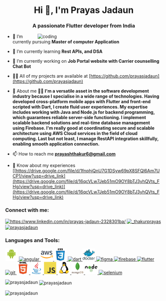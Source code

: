 <h1 align="center">Hi 👋, I'm Prayas Jadaun</h1>
<h3 align="center">A passionate Flutter developer from India</h3>
<img align="right" alt="coding" width="400" src="https://i.pinimg.com/originals/e8/f4/53/e8f453469a3ec97ecd354df465d73913.gif">

- 🎒 I’m currently pursuing **Master of computer Application**

- 🌱 I’m currently learning **Rest APIs, and DSA**

- 🔭 I’m currently working on **Job Portal website with Carrier counselling Chat Bot**

- 👨‍💻 All of my projects are available at [https://github.com/prayasjadaun](https://github.com/prayasjadaun)

- 💬 About me 👋🏻 **I'm a versatile asset in the software development industry because I specialise in a wide range of technologies. Having developed cross-platform mobile apps with Flutter and front-end scripted with Dart, I create fluid user experiences. My expertise includes working with Java and Node.js for backend programming, which guarantees reliable server-side functioning. I implement scalable backend solutions and real-time database management using Firebase. I'm really good at coordinating secure and scalable architecture using AWS Cloud services in the field of cloud computing. Last but not least, I manage RestAPI integration skillfully, enabling smooth application connection.**

- 📫 How to reach me **prayashthakur6@gmail.com**

- 📄 Know about my experiences [[https://drive.google.com/file/d/1fnphjQnU7G1DSyw69pX8SFQl6Am7UCP1/view?usp=drive_link](https://drive.google.com/file/d/16qcVLw7Jeb51mO9OY8bTJ3yhQVts_FHg/view?usp=drive_link)](https://drive.google.com/file/d/16qcVLw7Jeb51mO9OY8bTJ3yhQVts_FHg/view?usp=drive_link)

<h3 align="left">Connect with me:</h3>
<p align="left">
<a href="https://linkedin.com/in/https://www.linkedin.com/in/prayas-jadaun-2328301ba/" target="blank"><img align="center" src="https://raw.githubusercontent.com/rahuldkjain/github-profile-readme-generator/master/src/images/icons/Social/linked-in-alt.svg" alt="https://www.linkedin.com/in/prayas-jadaun-2328301ba/" height="30" width="40" /></a>
<a href="https://instagram.com/_thakurprayas" target="blank"><img align="center" src="https://raw.githubusercontent.com/rahuldkjain/github-profile-readme-generator/master/src/images/icons/Social/instagram.svg" alt="_thakurprayas" height="30" width="40" /></a>
<a href="https://www.leetcode.com/prayasjadaun" target="blank"><img align="center" src="https://raw.githubusercontent.com/rahuldkjain/github-profile-readme-generator/master/src/images/icons/Social/leet-code.svg" alt="prayasjadaun" height="30" width="40" /></a>
</p>

<h3 align="left">Languages and Tools:</h3>
<p align="left"> <a href="https://developer.android.com" target="_blank" rel="noreferrer"> <img src="https://raw.githubusercontent.com/devicons/devicon/master/icons/android/android-original-wordmark.svg" alt="android" width="40" height="40"/> </a> <a href="https://angular.io" target="_blank" rel="noreferrer"> <img src="https://angular.io/assets/images/logos/angular/angular.svg" alt="angular" width="40" height="40"/> </a> <a href="https://aws.amazon.com" target="_blank" rel="noreferrer"> <img src="https://raw.githubusercontent.com/devicons/devicon/master/icons/amazonwebservices/amazonwebservices-original-wordmark.svg" alt="aws" width="40" height="40"/> </a> <a href="https://www.w3schools.com/css/" target="_blank" rel="noreferrer"> <img src="https://raw.githubusercontent.com/devicons/devicon/master/icons/css3/css3-original-wordmark.svg" alt="css3" width="40" height="40"/> </a> <a href="https://dart.dev" target="_blank" rel="noreferrer"> <img src="https://www.vectorlogo.zone/logos/dartlang/dartlang-icon.svg" alt="dart" width="40" height="40"/> </a> <a href="https://www.docker.com/" target="_blank" rel="noreferrer"> <img src="https://raw.githubusercontent.com/devicons/devicon/master/icons/docker/docker-original-wordmark.svg" alt="docker" width="40" height="40"/> </a> <a href="https://www.figma.com/" target="_blank" rel="noreferrer"> <img src="https://www.vectorlogo.zone/logos/figma/figma-icon.svg" alt="figma" width="40" height="40"/> </a> <a href="https://firebase.google.com/" target="_blank" rel="noreferrer"> <img src="https://www.vectorlogo.zone/logos/firebase/firebase-icon.svg" alt="firebase" width="40" height="40"/> </a> <a href="https://flutter.dev" target="_blank" rel="noreferrer"> <img src="https://www.vectorlogo.zone/logos/flutterio/flutterio-icon.svg" alt="flutter" width="40" height="40"/> </a> <a href="https://git-scm.com/" target="_blank" rel="noreferrer"> <img src="https://www.vectorlogo.zone/logos/git-scm/git-scm-icon.svg" alt="git" width="40" height="40"/> </a> <a href="https://www.w3.org/html/" target="_blank" rel="noreferrer"> <img src="https://raw.githubusercontent.com/devicons/devicon/master/icons/html5/html5-original-wordmark.svg" alt="html5" width="40" height="40"/> </a> <a href="https://www.java.com" target="_blank" rel="noreferrer"> <img src="https://raw.githubusercontent.com/devicons/devicon/master/icons/java/java-original.svg" alt="java" width="40" height="40"/> </a> <a href="https://developer.mozilla.org/en-US/docs/Web/JavaScript" target="_blank" rel="noreferrer"> <img src="https://raw.githubusercontent.com/devicons/devicon/master/icons/javascript/javascript-original.svg" alt="javascript" width="40" height="40"/> </a> <a href="https://www.linux.org/" target="_blank" rel="noreferrer"> <img src="https://raw.githubusercontent.com/devicons/devicon/master/icons/linux/linux-original.svg" alt="linux" width="40" height="40"/> </a> <a href="https://www.mongodb.com/" target="_blank" rel="noreferrer"> <img src="https://raw.githubusercontent.com/devicons/devicon/master/icons/mongodb/mongodb-original-wordmark.svg" alt="mongodb" width="40" height="40"/> </a> <a href="https://nodejs.org" target="_blank" rel="noreferrer"> <img src="https://raw.githubusercontent.com/devicons/devicon/master/icons/nodejs/nodejs-original-wordmark.svg" alt="nodejs" width="40" height="40"/> </a> <a href="https://www.selenium.dev" target="_blank" rel="noreferrer"> <img src="https://raw.githubusercontent.com/detain/svg-logos/780f25886640cef088af994181646db2f6b1a3f8/svg/selenium-logo.svg" alt="selenium" width="40" height="40"/> </a> </p>

<p><img align="left" src="https://github-readme-stats.vercel.app/api/top-langs?username=prayasjadaun&show_icons=true&locale=en&layout=compact" alt="prayasjadaun" /></p>

<p>&nbsp;<img align="center" src="https://github-readme-stats.vercel.app/api?username=prayasjadaun&show_icons=true&locale=en" alt="prayasjadaun" /></p>

<p><img align="center" src="https://github-readme-streak-stats.herokuapp.com/?user=prayasjadaun&" alt="prayasjadaun" /></p>
